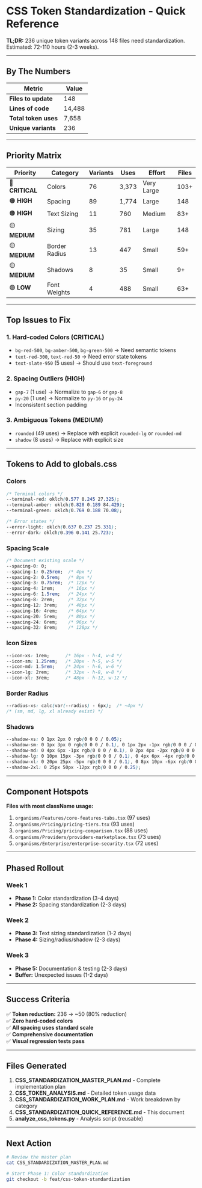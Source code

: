 # CSS Token Standardization - Quick Reference

**TL;DR:** 236 unique token variants across 148 files need standardization. Estimated: 72-110 hours (2-3 weeks).

---

## By The Numbers

| Metric | Value |
|--------|-------|
| **Files to update** | 148 |
| **Lines of code** | 14,488 |
| **Total token uses** | 7,658 |
| **Unique variants** | 236 |

---

## Priority Matrix

| Priority | Category | Variants | Uses | Effort | Files |
|----------|----------|----------|------|--------|-------|
| 🔴 **CRITICAL** | Colors | 76 | 3,373 | Very Large | 103+ |
| 🟠 **HIGH** | Spacing | 89 | 1,774 | Large | 148 |
| 🟠 **HIGH** | Text Sizing | 11 | 760 | Medium | 83+ |
| 🟡 **MEDIUM** | Sizing | 35 | 781 | Large | 148 |
| 🟡 **MEDIUM** | Border Radius | 13 | 447 | Small | 59+ |
| 🟡 **MEDIUM** | Shadows | 8 | 35 | Small | 9+ |
| 🟢 **LOW** | Font Weights | 4 | 488 | Small | 63+ |

---

## Top Issues to Fix

### 1. Hard-coded Colors (CRITICAL)
- `bg-red-500`, `bg-amber-500`, `bg-green-500` → Need semantic tokens
- `text-red-300`, `text-red-50` → Need error state tokens
- `text-slate-950` (5 uses) → Should use `text-foreground`

### 2. Spacing Outliers (HIGH)
- `gap-7` (1 use) → Normalize to `gap-6` or `gap-8`
- `py-20` (1 use) → Normalize to `py-16` or `py-24`
- Inconsistent section padding

### 3. Ambiguous Tokens (MEDIUM)
- `rounded` (49 uses) → Replace with explicit `rounded-lg` or `rounded-md`
- `shadow` (8 uses) → Replace with explicit size

---

## Tokens to Add to globals.css

### Colors
```css
/* Terminal colors */
--terminal-red: oklch(0.577 0.245 27.325);
--terminal-amber: oklch(0.828 0.189 84.429);
--terminal-green: oklch(0.769 0.188 70.08);

/* Error states */
--error-light: oklch(0.637 0.237 25.331);
--error-dark: oklch(0.396 0.141 25.723);
```

### Spacing Scale
```css
/* Document existing scale */
--spacing-0: 0;
--spacing-1: 0.25rem;  /* 4px */
--spacing-2: 0.5rem;   /* 8px */
--spacing-3: 0.75rem;  /* 12px */
--spacing-4: 1rem;     /* 16px */
--spacing-6: 1.5rem;   /* 24px */
--spacing-8: 2rem;     /* 32px */
--spacing-12: 3rem;    /* 48px */
--spacing-16: 4rem;    /* 64px */
--spacing-20: 5rem;    /* 80px */
--spacing-24: 6rem;    /* 96px */
--spacing-32: 8rem;    /* 128px */
```

### Icon Sizes
```css
--icon-xs: 1rem;      /* 16px - h-4, w-4 */
--icon-sm: 1.25rem;   /* 20px - h-5, w-5 */
--icon-md: 1.5rem;    /* 24px - h-6, w-6 */
--icon-lg: 2rem;      /* 32px - h-8, w-8 */
--icon-xl: 3rem;      /* 48px - h-12, w-12 */
```

### Border Radius
```css
--radius-xs: calc(var(--radius) - 6px);  /* ~4px */
/* (sm, md, lg, xl already exist) */
```

### Shadows
```css
--shadow-xs: 0 1px 2px 0 rgb(0 0 0 / 0.05);
--shadow-sm: 0 1px 3px 0 rgb(0 0 0 / 0.1), 0 1px 2px -1px rgb(0 0 0 / 0.1);
--shadow-md: 0 4px 6px -1px rgb(0 0 0 / 0.1), 0 2px 4px -2px rgb(0 0 0 / 0.1);
--shadow-lg: 0 10px 15px -3px rgb(0 0 0 / 0.1), 0 4px 6px -4px rgb(0 0 0 / 0.1);
--shadow-xl: 0 20px 25px -5px rgb(0 0 0 / 0.1), 0 8px 10px -6px rgb(0 0 0 / 0.1);
--shadow-2xl: 0 25px 50px -12px rgb(0 0 0 / 0.25);
```

---

## Component Hotspots

**Files with most className usage:**
1. `organisms/Features/core-features-tabs.tsx` (97 uses)
2. `organisms/Pricing/pricing-tiers.tsx` (93 uses)
3. `organisms/Pricing/pricing-comparison.tsx` (88 uses)
4. `organisms/Providers/providers-marketplace.tsx` (73 uses)
5. `organisms/Enterprise/enterprise-security.tsx` (72 uses)

---

## Phased Rollout

### Week 1
- **Phase 1:** Color standardization (3-4 days)
- **Phase 2:** Spacing standardization (2-3 days)

### Week 2
- **Phase 3:** Text sizing standardization (1-2 days)
- **Phase 4:** Sizing/radius/shadow (2-3 days)

### Week 3
- **Phase 5:** Documentation & testing (2-3 days)
- **Buffer:** Unexpected issues (1-2 days)

---

## Success Criteria

✅ **Token reduction:** 236 → ~50 (80% reduction)  
✅ **Zero hard-coded colors**  
✅ **All spacing uses standard scale**  
✅ **Comprehensive documentation**  
✅ **Visual regression tests pass**

---

## Files Generated

1. **CSS_STANDARDIZATION_MASTER_PLAN.md** - Complete implementation plan
2. **CSS_TOKEN_ANALYSIS.md** - Detailed token usage data
3. **CSS_STANDARDIZATION_WORK_PLAN.md** - Work breakdown by category
4. **CSS_STANDARDIZATION_QUICK_REFERENCE.md** - This document
5. **analyze_css_tokens.py** - Analysis script (reusable)

---

## Next Action

```bash
# Review the master plan
cat CSS_STANDARDIZATION_MASTER_PLAN.md

# Start Phase 1: Color standardization
git checkout -b feat/css-token-standardization
```

